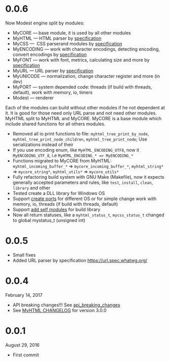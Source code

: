 0.0.6
===========
Now Modest engine split by modules:

* MyCORE — base module, it is used by all other modules
* MyHTML — HTML parser by [specification](https://html.spec.whatwg.org/multipage/)
* MyCSS —  CSS parserand modules by [specification](https://drafts.csswg.org/)
* MyENCODING — work with character encodings, detecting encoding, convert encodings by [specification](https://encoding.spec.whatwg.org/)
* MyFONT — work with font, metrics, calculating size and more by [specification](https://www.microsoft.com/en-us/Typography/SpecificationsOverview.aspx)
* MyURL — URL parser by [specification](https://url.spec.whatwg.org/)
* MyUNICODE — normalization, change character register and more (in dev)
* MyPORT — system depended code: threads (if build with threads, default), work with memory, io, timers
* Modest — renderer

Each of the modules can build without other modules if he not dependent at it. It is good for those need only URL parse and not need other modules.
MyHTML split to MyHTML and MyCORE. MyCORE is a base module which include shared functions for all others modules.

* Removed all io print functions to file: ```myhtml_tree_print_by_node```, ```myhtml_tree_print_node_children```, ```myhtml_tree_print_node```; Use serializations instead of their
* If you use encoding enum, like ```MyHTML_ENCODING_UTF8```, now it ```MyENCODING_UTF_8```, i.e ```MyHTML_ENCODING_* => MyENCODING_*```
* Functions migrated to MyCORE from MyHTML: ```myhtml_incoming_buffer_*``` => ```mycore_incoming_buffer_*```, ```myhtml_string*``` => ```mycore_string*```, ```myhtml_utils*``` => ```mycore_utils*```
* Fully refactoring build system with GNU Make (Makefile), now it expects generally accepted parameters and rules, like ```test```, ```install```, ```clean```, ```library``` and other
* Tested create a DLL library for Windows OS
* Support [create ports](https://github.com/lexborisov/Modest/wiki/Add-new-port) for different OS or for simple change work with memory, io, threads (if build with threads, default)
* Support [add self modules](https://github.com/lexborisov/Modest/wiki/Add-new-module) for build library
* Now all return statuses, like a ```myhtml_status_t```, ```mycss_status_t``` changed to global mystatus_t (unsigned int)

0.0.5
===========
* Small fixes
* Added URL parser by specification https://url.spec.whatwg.org/

0.0.4
===========
February 14, 2017

* API breaking changes!!! See [api_breaking_changes](https://github.com/lexborisov/modest/blob/master/api_breaking_changes.md)
* See [MyHTML CHANGELOG](https://github.com/lexborisov/myhtml/blob/master/CHANGELOG.md) for version 3.0.0

0.0.1
===========
August 29, 2016

* First commit
